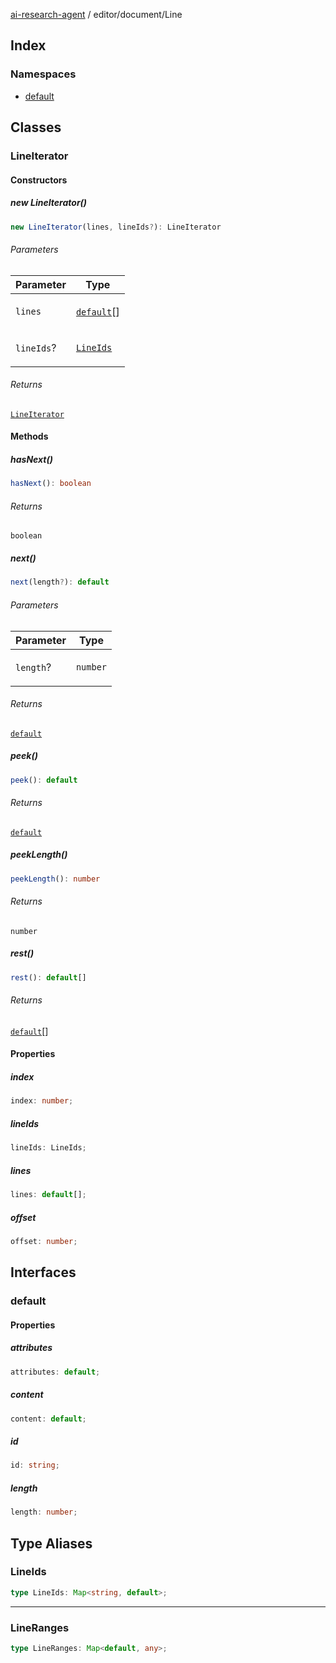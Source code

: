 [ai-research-agent](../../../index.md) / editor/document/Line

## Index

### Namespaces

- [default](namespaces/default.md)

## Classes

### LineIterator

#### Constructors

##### new LineIterator()

```ts
new LineIterator(lines, lineIds?): LineIterator
```

###### Parameters

<table>
<thead>
<tr>
<th>Parameter</th>
<th>Type</th>
</tr>
</thead>
<tbody>
<tr>
<td>

`lines`

</td>
<td>

[`default`](index.md#default)[]

</td>
</tr>
<tr>
<td>

`lineIds`?

</td>
<td>

[`LineIds`](index.md#lineids-1)

</td>
</tr>
</tbody>
</table>

###### Returns

[`LineIterator`](index.md#lineiterator)

#### Methods

##### hasNext()

```ts
hasNext(): boolean
```

###### Returns

`boolean`

##### next()

```ts
next(length?): default
```

###### Parameters

<table>
<thead>
<tr>
<th>Parameter</th>
<th>Type</th>
</tr>
</thead>
<tbody>
<tr>
<td>

`length`?

</td>
<td>

`number`

</td>
</tr>
</tbody>
</table>

###### Returns

[`default`](index.md#default)

##### peek()

```ts
peek(): default
```

###### Returns

[`default`](index.md#default)

##### peekLength()

```ts
peekLength(): number
```

###### Returns

`number`

##### rest()

```ts
rest(): default[]
```

###### Returns

[`default`](index.md#default)[]

#### Properties

##### index

```ts
index: number;
```

##### lineIds

```ts
lineIds: LineIds;
```

##### lines

```ts
lines: default[];
```

##### offset

```ts
offset: number;
```

## Interfaces

### default

#### Properties

##### attributes

```ts
attributes: default;
```

##### content

```ts
content: default;
```

##### id

```ts
id: string;
```

##### length

```ts
length: number;
```

## Type Aliases

### LineIds

```ts
type LineIds: Map<string, default>;
```

***

### LineRanges

```ts
type LineRanges: Map<default, any>;
```
